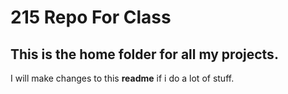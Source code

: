# 215 Repo For Class

## This is the home folder for all my projects.

I will make changes to this **readme** if i do a lot of stuff.
